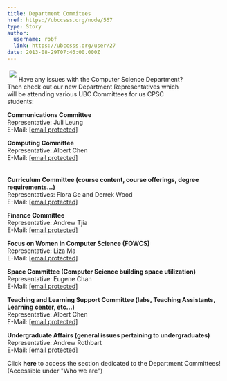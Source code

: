 ```yaml
---
title: Department Commitees  
href: https://ubccsss.org/node/567
type: Story
author:
  username: robf
  link: https://ubccsss.org/user/27
date: 2013-08-29T07:46:00.000Z
---
```


<div class="field field-name-body field-type-text-with-summary field-label-hidden"><div class="field-items"><div class="field-item even"><p><img src="/files/CSLogo_web_small.jpg" align="left" vspace="5" hspace="5"><br>
Have any issues with the Computer Science Department?<br>
Then check out our new Department Representatives which<br>
will be attending various UBC Committees for us CPSC<br>
students:</p>
<p><b>Communications Committee</b><br>
Representative: Juli Leung<br>
E-Mail: <a href="/cdn-cgi/l/email-protection#9ffcf0f2f2eaf1f6fcfeebf6f0f1ecb1fcf0f2f2dffcecececb1fcecb1eafdfcb1fcfe"><span class="__cf_email__" data-cfemail="5635393b3b23383f3537223f3938257835393b3b163525252578352578233435783537">[email&#xA0;protected]</span></a></p>
<p><b>Computing Committee</b><br>
Representative: Albert Chen<br>
E-Mail: <a href="/cdn-cgi/l/email-protection#d0b3bfbda0a5a4b9beb7feb3bfbdbd90b3a3a3a3feb3a3fea5b2b3feb3b1"><span class="__cf_email__" data-cfemail="91f2fefce1e4e5f8fff6bff2fefcfcd1f2e2e2e2bff2e2bfe4f3f2bff2f0">[email&#xA0;protected]</span></a><br>
<br><br>
<b>Curriculum Committee (course content, course offerings, degree requirements...)</b><br>
Representatives: Flora Ge and Derrek Wood<br>
E-Mail: <a href="/cdn-cgi/l/email-protection#95f6e0e7e7fcf6e0f9e0f8bbf6faf8f8d5f6e6e6e6bbf6e6bbe0f7f6bbf6f4"><span class="__cf_email__" data-cfemail="086b7d7a7a616b7d647d65266b676565486b7b7b7b266b7b267d6a6b266b69">[email&#xA0;protected]</span></a></p>
<p><b>Finance Committee</b><br>
Representative: Andrew Tjia<br>
E-Mail: <a href="/cdn-cgi/l/email-protection#03656a6d626d60662d606c6e6e43607070702d60702d7661602d6062"><span class="__cf_email__" data-cfemail="afc9c6c1cec1ccca81ccc0c2c2efccdcdcdc81ccdc81dacdcc81ccce">[email&#xA0;protected]</span></a></p>
<p><b>Focus on Women in Computer Science (FOWCS)</b><br>
Representative: Liza Ma<br>
E-Mail: <a href="/cdn-cgi/l/email-protection#7a1c150d1909081f0a3a19090909541909540f181954191b"><span class="__cf_email__" data-cfemail="83e5ecf4e0f0f1e6f3c3e0f0f0f0ade0f0adf6e1e0ade0e2">[email&#xA0;protected]</span></a></p>
<p><b>Space Committee (Computer Science building space utilization)</b><br>
Representative: Eugene Chan<br>
E-Mail: <a href="/cdn-cgi/l/email-protection#3340435250561d505c5e5e73504040401d50401d4651501d5052"><span class="__cf_email__" data-cfemail="84f7f4e5e7e1aae7ebe9e9c4e7f7f7f7aae7f7aaf1e6e7aae7e5">[email&#xA0;protected]</span></a></p>
<p><b>Teaching and Learning Support Committee (labs, Teaching Assistants, Learning center, etc...)</b><br>
Representative: Albert Chen<br>
E-Mail: <a href="/cdn-cgi/l/email-protection#fc88908fd29f939191bc9f8f8f8fd29f8fd2899e9fd29f9d"><span class="__cf_email__" data-cfemail="156179663b767a787855766666663b76663b6077763b7674">[email&#xA0;protected]</span></a></p>
<p><b>Undergraduate Affairs (general issues pertaining to undergraduates)</b><br>
Representative: Andrew Rothbart<br>
E-Mail: <a href="/cdn-cgi/l/email-protection#f2879c96978095809396939494939b8081dc919d9f9fb291818181dc9181dc879091dc9193"><span class="__cf_email__" data-cfemail="75001b11100712071411341313141c07065b161a181835160606065b16065b0017165b1614">[email&#xA0;protected]</span></a></p>
<p>Click <b>here</b> to access the section dedicated to the Department Committees!<br>
(Accessible under &quot;Who we are&quot;) </p>
<p><br><br>
<br><br>
<br></p>
</div></div></div>    <footer>
          </footer>